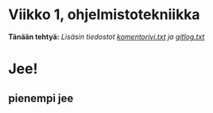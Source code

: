 # Viikko 1, ohjelmistotekniikka



**Tänään tehtyä:**
*Lisäsin tiedostot [komentorivi.txt](https://github.com/anttinevalainen/ot-harjoitustyo/blob/main/laskarit/viikko1/komentorivi.txt) ja [gitlog.txt](https://github.com/anttinevalainen/ot-harjoitustyo/blob/main/laskarit/viikko1/gitlog.txt)*
# Jee!
## pienempi jee

